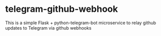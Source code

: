 # telegram-github-webhook
This is a simple Flask + python-telegram-bot microservice to relay github updates to Telegram via github webhooks
